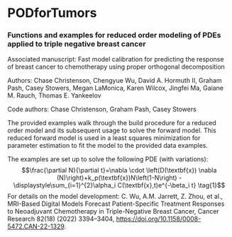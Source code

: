 # PODforTumors
###  Functions and examples for reduced order modeling of PDEs applied to triple negative breast cancer
Associated manuscript: Fast model calibration for predicting the response of breast cancer to chemotherapy using proper orthogonal decomposition

Authors: Chase Christenson, Chengyue Wu, David A. Hormuth II, Graham Pash, Casey Stowers, Megan LaMonica, Karen Wilcox, Jingfei Ma, Gaiane M. Rauch, Thomas E. Yankeelov

Code authors: Chase Christenson, Graham Pash, Casey Stowers

The provided examples walk through the build procedure for a reduced order model and its subsequent usage to solve the forward model. This reduced forward model is used in a least squares minimization for parameter estimation to fit the model to the provided data examples.

The examples are set up to solve the following PDE (with variations):
$$\frac{\partial N}{\partial t}=\nabla \cdot \left(D(\textbf{x}) \nabla (N)\right)+k_p(\textbf{x})N\left(1-N\right) - \displaystyle\sum_{i=1}^{2}\alpha_i C(\textbf{x},t)e^{-\beta_i t} \tag{1}$$
For details on the model development:
C. Wu, A.M. Jarrett, Z. Zhou, et al., MRI-Based Digital Models Forecast Patient-Specific Treatment Responses to Neoadjuvant Chemotherapy in Triple-Negative Breast Cancer, Cancer Research 82(18) (2022) 3394–3404, https://doi.org/10.1158/0008-5472.CAN-22-1329.
